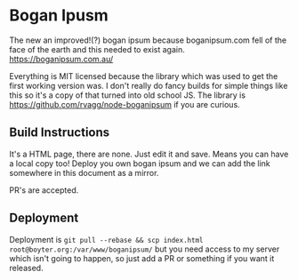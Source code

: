 # Bogan Ipusm

The new an improved!(?) bogan ipsum because boganipsum.com fell of the face of the earth and this needed to exist again. https://boganipsum.com.au/

Everything is MIT licensed because the library which was used to get the first working version was. I don't really do fancy builds for simple things like this so it's a copy of that turned into old school JS. The library is https://github.com/rvagg/node-boganipsum if you are curious.

## Build Instructions

It's a HTML page, there are none. Just edit it and save. Means you can have a local copy too! Deploy you own bogan ipsum and we can add the link somewhere in this document as a mirror.

PR's are accepted.

## Deployment

Deployment is `git pull --rebase && scp index.html root@boyter.org:/var/www/boganipsum/` but you need access to my server which isn't going to happen, so just add a PR or something if you want it released.
